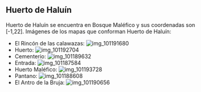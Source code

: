 ## Huerto de Haluín
Huerto de Haluín se encuentra en Bosque Maléfico y sus coordenadas son [-1,22].
Imágenes de los mapas que conforman Huerto de Haluín:
- El Rincón de las calawazas: ![img_101191680](https://media.discordapp.net/attachments/1115311447145193482/1115318384234610708/101191680.jpg)
- Huerto: ![img_101192704](https://media.discordapp.net/attachments/1115311447145193482/1115318385903935498/101192704.jpg)
- Cementerio: ![img_101189632](https://media.discordapp.net/attachments/1115311447145193482/1115318379306291281/101189632.jpg)
- Entrada: ![img_101187584](https://media.discordapp.net/attachments/1115311447145193482/1115318355767873598/101187584.jpg)
- Huerto Maléfico: ![img_101193728](https://media.discordapp.net/attachments/1115311447145193482/1115318387602632854/101193728.jpg)
- Pantano: ![img_101188608](https://media.discordapp.net/attachments/1115311447145193482/1115318357890183319/101188608.jpg)
- El Antro de la Bruja: ![img_101190656](https://media.discordapp.net/attachments/1115311447145193482/1115318382317809754/101190656.jpg)